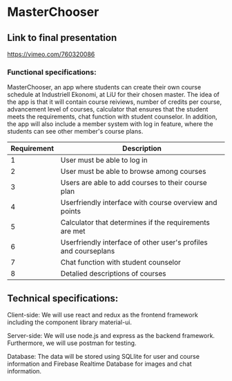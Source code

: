# MasterChooser

## Link to final presentation
https://vimeo.com/760320086

### Functional specifications:

MasterChooser, an app where students can create their own course schedule at Industriell Ekonomi, at LiU for their chosen master.
The idea of the app is that it will contain course reiviews, number of credits per course, advancement level of courses, calculator that ensures that the student meets the requirements, chat function with student counselor. In addition, the app will also include a member system with log in feature, where the students can see other member's course plans.

| Requirement |  Description                                                           |
| ----------- | ---------------------------------------------------------------------- |
| 1           | User must be able to log in                |
| 2           | User must be able to browse among courses                              |
| 3           | Users are able to add courses to their course plan                     |
| 4           | Userfriendly interface with course overview and points                 |
| 5           | Calculator that determines if the requirements are met                 |
| 6           | Userfriendly interface of other user's profiles and courseplans        |
| 7           | Chat function with student counselor                                   |
| 8           | Detalied descriptions of courses                                       |



## Technical specifications:

Client-side: We will use react and redux as the frontend framework including the component library material-ui.

Server-side: We will use node.js and express as the backend framework. Furthermore, we will use postman for testing.

Database: The data will be stored using SQLlite for user and course information and Firebase Realtime Database for images and chat information.

